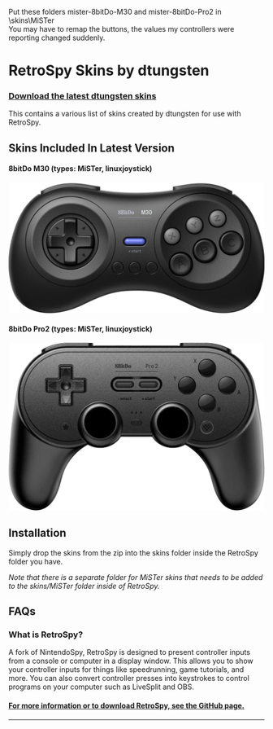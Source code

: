 Put these folders mister-8bitDo-M30 and mister-8bitDo-Pro2 in <RetroSpy program folder>\skins\MiSTer<br />
You may have to remap the buttons, the values my controllers were reporting changed suddenly.

# RetroSpy Skins by dtungsten

### [Download the latest dtungsten skins](https://github.com/dtungsten/dtungsten-RetroSpy-MiSTer-skins/releases/latest)

This contains a various list of skins created by dtungsten for use with RetroSpy.

## Skins Included In Latest Version

#### 8bitDo M30 (types: MiSTer, linuxjoystick)
![8bitDo M30 Skin](mister-8bitDo-M30/8BitDoM30.png)

#### 8bitDo Pro2 (types: MiSTer, linuxjoystick)
![8bitDo Pro2 Skin](mister-8bitDo-Pro2/8BitDoPro2.png)

## Installation

Simply drop the skins from the zip into the skins folder inside the RetroSpy folder you have. 

*Note that there is a separate folder for MiSTer skins that needs to be added to the skins/MiSTer folder inside of RetroSpy.*

## FAQs

### What is RetroSpy?

A fork of NintendoSpy, RetroSpy is designed to present controller inputs from a console or computer in a display window. This allows you to show your controller inputs for things like speedrunning, game tutorials, and more. You can also convert controller presses into keystrokes to control programs on your computer such as LiveSplit and OBS.

#### [For more information or to download RetroSpy, see the GitHub page.](https://github.com/retrospy/RetroSpy)

---
<!--
### My Buttons Are Wrong!

Sometimes, a controller might be mapped differently compared to what the skin has mapped.  

In order to fix this, follow these steps:

| Step | Example |
| :----------- | :----------- |
| 1. Open RetroSpy | |
| 2. Run the "helper" skin for the category/type you are using (generic, MiSTer, etc) | ![Helper Choice](docs/example-helper-choice.png) |
| 3. When you press buttons, you will see what value that buttons correlates to | ![Helper Skin](docs/example-helper-skin.png) ||
| 4. Open the skin folder of the skin you want to fix | |
| 5. Open the skin.xml file in a text editor | |
| 6. Change the respective button name to match the output you are seeing in the helper | ![Update Skin.xml](docs/example-update-skin.png) |
| 7. Save the file | |
| 8. Restart RetroSpy | |

--- -->
